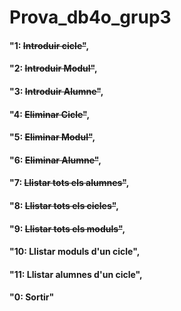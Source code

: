 # Prova_db4o_grup3

#### "1: ~~Introduir cicle"~~,
#### "2: ~~Introduir Modul"~~,
#### "3: ~~Introduir Alumne"~~,
#### "4: ~~Eliminar Cicle"~~,
#### "5: ~~Eliminar Modul"~~,
#### "6: ~~Eliminar Alumne"~~,
#### "7: ~~Llistar tots els alumnes"~~,
#### "8: ~~Llistar tots els cicles"~~,
#### "9: ~~Llistar tots els moduls"~~,
#### "10: Llistar moduls d'un cicle",
#### "11: Llistar alumnes d'un cicle",
#### "0: Sortir"
